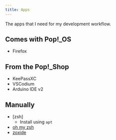 ```yaml
---
title: Apps
---
```


The apps that I need for my development workflow.

## Comes with Pop!_OS
- Firefox

## From the Pop!_Shop
- KeePassXC
- VSCodium
- Arduino IDE v2

## Manually
- [zsh]
    - Install using `apt`
- [oh my zsh](https://ohmyz.sh/#install)
- [zoxide](https://github.com/ajeetdsouza/zoxide)

